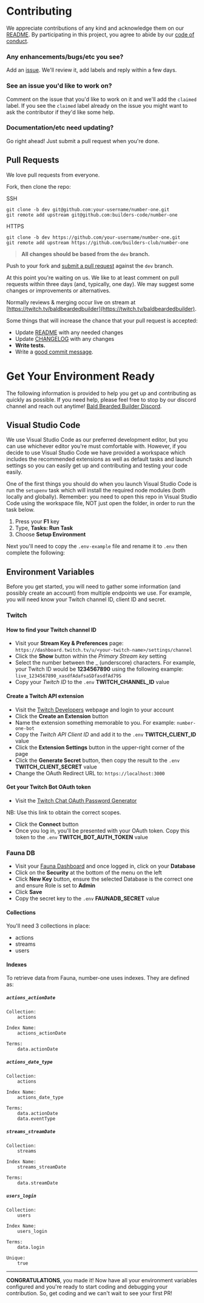 # Contributing

We appreciate contributions of any kind and acknowledge them on our [README][readme]. By participating
in this project, you agree to abide by our [code of conduct](CODE_OF_CONDUCT.md).

### Any enhancements/bugs/etc you see?

Add an [issue](https://github.com/builders-club/number-one/issues/new/choose). We'll review it, add labels and reply within a few days.

### See an issue you'd like to work on?

Comment on the issue that you'd like to work on it
and we'll add the `claimed` label. If you see the `claimed` label already on the issue you
might want to ask the contributor if they'd like some help.

### Documentation/etc need updating?

Go right ahead! Just submit a pull request when you're done.

## Pull Requests

We love pull requests from everyone.

Fork, then clone the repo:

SSH

    git clone -b dev git@github.com:your-username/number-one.git
    git remote add upstream git@github.com:builders-code/number-one

HTTPS

    git clone -b dev https://github.com/your-username/number-one.git
    git remote add upstream https://github.com/builders-club/number-one

> **All changes should be based from the `dev` branch.**

Push to your fork and [submit a pull request](https://github.com/builders-club/number-one/compare/) against the `dev` branch.

At this point you're waiting on us. We like to at least comment on pull requests
within three days (and, typically, one day). We may suggest
some changes or improvements or alternatives.

Normally reviews & merging occur live on stream at [https://twitch.tv/baldbeardedbuilder](https://twitch.tv/baldbeardedbuilder).

Some things that will increase the chance that your pull request is accepted:

- Update [README][readme] with any needed changes
- Update [CHANGELOG](CHANGELOG.md) with any changes
- **Write tests.**
- Write a [good commit message](http://tbaggery.com/2008/04/19/a-note-about-git-commit-messages.html).

# Get Your Environment Ready

The following information is provided to help you get up and contributing as quickly as possible. If you need help, please feel free to stop by our discord channel and reach out anytime! [Bald Bearded Builder Discord][DISCORD].

## Visual Studio Code

We use Visual Studio Code as our preferred development editor, but you can use whichever editor you're must comfortable with. However, if you decide to use Visual Studio Code we have provided a workspace which includes the recommended extensions as well as default tasks and launch settings so you can easily get up and contributing and testing your code easily.

One of the first things you should do when you launch Visual Studio Code is run the `setupenv` task which will install the required node modules (both locally and globally). Remember: you need to open this repo in Visual Studio Code using the workspace file, NOT just open the folder, in order to run the task below.

1. Press your **F1** key
1. Type, **Tasks: Run Task**
1. Choose **Setup Environment**

Next you'll need to copy the `.env-example` file and rename it to `.env` then complete the following:

## Environment Variables

Before you get started, you will need to gather some information (and possibly create an account) from multiple endpoints we use. For example, you will need know your Twitch channel ID, client ID and secret.

### Twitch

#### How to find your Twitch channel ID

- Visit your **Stream Key & Preferences** page: `https://dashboard.twitch.tv/u/<your-twitch-name>/settings/channel` 
- Click the **Show** button within the *Primary Stream key* setting
- Select the number between the _ (underscore) characters. For example, your Twitch ID would be **1234567890** using the following example: `live_1234567890_xasdfAdafsaSDfasdfAd79S`
- Copy your *Twitch ID* to the `.env` **TWITCH_CHANNEL_ID** value

#### Create a Twitch API extension

- Visit the [Twitch Developers](https://dev.twitch.tv) webpage and login to your account
- Click the **Create an Extension** button
- Name the extension something memorable to you. For example: `number-one-bot`
- Copy the *Twitch API Client ID* and add it to the `.env` **TWITCH_CLIENT_ID** value
- Click the **Extension Settings** button in the upper-right corner of the page
- Click the **Generate Secret** button, then copy the result to the `.env` **TWITCH_CLIENT_SECRET** value
- Change the OAuth Redirect URL to: `https://localhost:3000`

#### Get your Twitch Bot OAuth token

- Visit the [Twitch Chat OAuth Password Generator](https://id.twitch.tv/oauth2/authorize?response_type=token&client_id=q6batx0epp608isickayubi39itsckt&redirect_uri=https://twitchapps.com/tmi/&scope=chat:read+chat:edit+channel:moderate+whispers:read+whispers:edit+channel_editor+user:read:email+channel:read:redemptions) 

NB: Use this link to obtain the correct scopes.

- Click the **Connect** button
- Once you log in, you'll be presented with your OAuth token. Copy this token to the `.env` **TWITCH_BOT_AUTH_TOKEN** value

### Fauna DB

- Visit your [Fauna Dashboard](https://dashboard.fauna.com/) and once logged in, click on your **Database**
- Click on the **Security** at the bottom of the menu on the left
- Click **New Key** button, ensure the selected Database is the correct one and ensure Role is set to **Admin**
- Click **Save**
- Copy the secret key to the `.env` **FAUNADB_SECRET** value

#### Collections

You'll need 3 collections in place:

- actions
- streams
- users

#### Indexes

To retrieve data from Fauna, number-one uses indexes. They are defined as:

##### `actions_actionDate`

```
Collection: 
    actions

Index Name: 
    actions_actionDate

Terms: 
    data.actionDate
```

##### `actions_date_type`

```
Collection: 
    actions

Index Name: 
    actions_date_type

Terms: 
    data.actionDate
    data.eventType
```

##### `streams_streamDate`

```
Collection: 
    streams

Index Name: 
    streams_streamDate

Terms: 
    data.streamDate
```

##### `users_login`

```
Collection: 
    users

Index Name: 
    users_login

Terms: 
    data.login

Unique:
    true
```


---

**CONGRATULATIONS**, you made it! Now have all your environment variables configured and you're ready to start coding and debugging your contribution. So, get coding and we can't wait to see your first PR!

[readme]: README.md
[DISCORD]: https://discord.gg/rY5edQ

